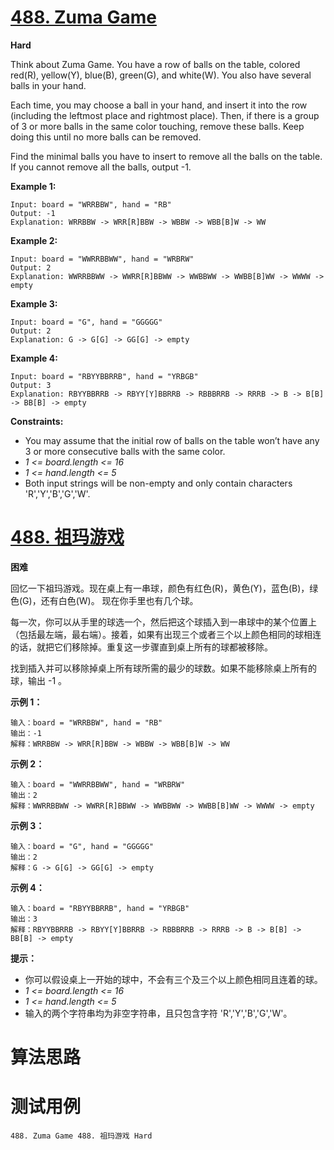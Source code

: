 # [488. Zuma Game][enTitle]

**Hard**

Think about Zuma Game. You have a row of balls on the table, colored red(R), yellow(Y), blue(B), green(G), and white(W). You also have several balls in your hand.

Each time, you may choose a ball in your hand, and insert it into the row (including the leftmost place and rightmost place). Then, if there is a group of 3 or more balls in the same color touching, remove these balls. Keep doing this until no more balls can be removed.

Find the minimal balls you have to insert to remove all the balls on the table. If you cannot remove all the balls, output -1.



**Example 1:** 

```
Input: board = "WRRBBW", hand = "RB"
Output: -1
Explanation: WRRBBW -> WRR[R]BBW -> WBBW -> WBB[B]W -> WW

```

**Example 2:** 

```
Input: board = "WWRRBBWW", hand = "WRBRW"
Output: 2
Explanation: WWRRBBWW -> WWRR[R]BBWW -> WWBBWW -> WWBB[B]WW -> WWWW -> empty

```

**Example 3:** 

```
Input: board = "G", hand = "GGGGG"
Output: 2
Explanation: G -> G[G] -> GG[G] -> empty 

```

**Example 4:** 

```
Input: board = "RBYYBBRRB", hand = "YRBGB"
Output: 3
Explanation: RBYYBBRRB -> RBYY[Y]BBRRB -> RBBBRRB -> RRRB -> B -> B[B] -> BB[B] -> empty 

```



**Constraints:** 

- You may assume that the initial row of balls on the table won’t have any 3 or more consecutive balls with the same color. 
-  *1 <= board.length <= 16*  
-  *1 <= hand.length <= 5*  
- Both input strings will be non-empty and only contain characters 'R','Y','B','G','W'.


# [488. 祖玛游戏][cnTitle]

**困难**

回忆一下祖玛游戏。现在桌上有一串球，颜色有红色(R)，黄色(Y)，蓝色(B)，绿色(G)，还有白色(W)。 现在你手里也有几个球。

每一次，你可以从手里的球选一个，然后把这个球插入到一串球中的某个位置上（包括最左端，最右端）。接着，如果有出现三个或者三个以上颜色相同的球相连的话，就把它们移除掉。重复这一步骤直到桌上所有的球都被移除。

找到插入并可以移除掉桌上所有球所需的最少的球数。如果不能移除桌上所有的球，输出 -1 。



**示例 1：** 

```
输入：board = "WRRBBW", hand = "RB"
输出：-1
解释：WRRBBW -> WRR[R]BBW -> WBBW -> WBB[B]W -> WW

```

**示例 2：** 

```
输入：board = "WWRRBBWW", hand = "WRBRW"
输出：2
解释：WWRRBBWW -> WWRR[R]BBWW -> WWBBWW -> WWBB[B]WW -> WWWW -> empty

```

**示例 3：** 

```
输入：board = "G", hand = "GGGGG"
输出：2
解释：G -> G[G] -> GG[G] -> empty 

```

**示例 4：** 

```
输入：board = "RBYYBBRRB", hand = "YRBGB"
输出：3
解释：RBYYBBRRB -> RBYY[Y]BBRRB -> RBBBRRB -> RRRB -> B -> B[B] -> BB[B] -> empty 

```



**提示：** 

- 你可以假设桌上一开始的球中，不会有三个及三个以上颜色相同且连着的球。 
-  *1 <= board.length <= 16*  
-  *1 <= hand.length <= 5*  
- 输入的两个字符串均为非空字符串，且只包含字符 'R','Y','B','G','W'。




# 算法思路

# 测试用例
```
488. Zuma Game 488. 祖玛游戏 Hard
```

[enTitle]: https://leetcode.com/problems/zuma-game/
[cnTitle]: https://leetcode-cn.com/problems/zuma-game/
